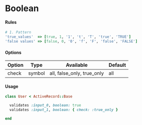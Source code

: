 # Boolean

#### Rules

```ruby
# 1. Pattern
'true_values'  => [true, 1, '1', 't', 'T', 'true', 'TRUE']
'false values' => [false, 0, '0', 'f', 'F', 'false', 'FALSE']
```

#### Options

Option | Type | Available | Default
--- | --- | --- | ---
check | symbol | all, false_only, true_only | all

#### Usage

```ruby
class User < ActiveRecord::Base

  validates :input_0, boolean: true
  validates :input_1, boolean: { check: :true_only }

end
```
